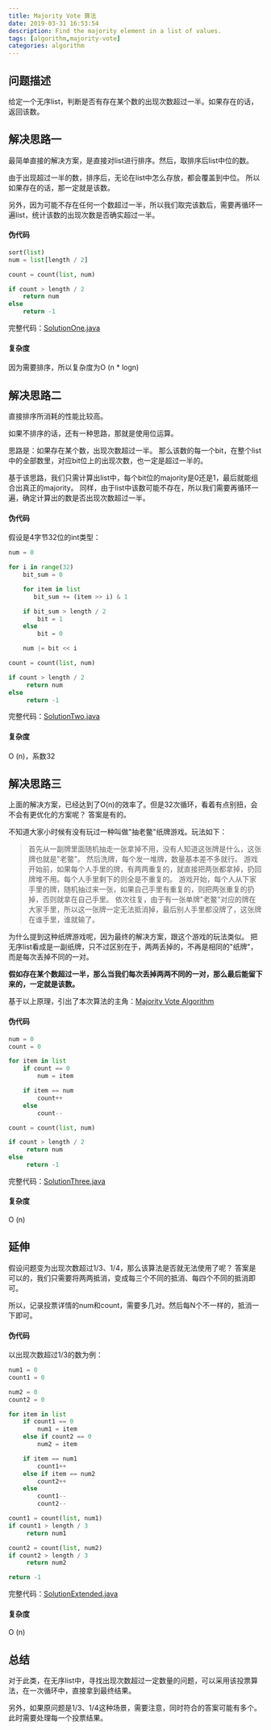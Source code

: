 ```yaml
---
title: Majority Vote 算法
date: 2019-03-31 16:53:54
description: Find the majority element in a list of values.
tags: [algorithm,majority-vote]
categories: algorithm
---
```


## 问题描述
给定一个无序list，判断是否有存在某个数的出现次数超过一半。如果存在的话，返回该数。

## 解决思路一
最简单直接的解决方案，是直接对list进行排序。然后，取排序后list中位的数。

由于出现超过一半的数，排序后，无论在list中怎么存放，都会覆盖到中位。
所以如果存在的话，那一定就是该数。

另外，因为可能不存在任何一个数超过一半，所以我们取完该数后，需要再循环一遍list，统计该数的出现次数是否确实超过一半。

#### 伪代码
```python
sort(list)
num = list[length / 2]

count = count(list, num)

if count > length / 2
    return num
else
    return -1
```
完整代码：[SolutionOne.java](https://github.com/xiaye0816/BlogCode/blob/master/src/main/algorithm/majorityvote/solution/SolutionOne.java)

#### 复杂度
因为需要排序，所以复杂度为O (n * logn)

## 解决思路二
直接排序所消耗的性能比较高。

如果不排序的话，还有一种思路，那就是使用位运算。

思路是：如果存在某个数，出现次数超过一半。
那么该数的每一个bit，在整个list中的全部数里，对应bit位上的出现次数，也一定是超过一半的。

基于该思路，我们只需计算出list中，每个bit位的majority是0还是1，最后就能组合出真正的majority。
同样，由于list中该数可能不存在，所以我们需要再循环一遍，确定计算出的数是否出现次数超过一半。

#### 伪代码
假设是4字节32位的int类型：
```python
num = 0

for i in range(32)
    bit_sum = 0

    for item in list
       bit_sum += (item >> i) & 1

    if bit_sum > length / 2
        bit = 1
    else
        bit = 0

    num |= bit << i

count = count(list, num)

if count > length / 2
     return num
else
     return -1
```
完整代码：[SolutionTwo.java](https://github.com/xiaye0816/BlogCode/blob/master/src/main/algorithm/majorityvote/solution/SolutionTwo.java)

#### 复杂度
O (n)，系数32

## 解决思路三
上面的解决方案，已经达到了O(n)的效率了。但是32次循环，看着有点别扭，会不会有更优化的方案呢？
答案是有的。

不知道大家小时候有没有玩过一种叫做"抽老鳖"纸牌游戏。玩法如下：
>首先从一副牌里面随机抽走一张拿掉不用，没有人知道这张牌是什么，这张牌也就是"老鳖"。
>然后洗牌，每个发一堆牌，数量基本差不多就行。
>游戏开始前，如果每个人手里的牌，有两两重复的，就直接把两张都拿掉，扔回牌堆不用。每个人手里剩下的则全是不重复的。
>游戏开始，每个人从下家手里的牌，随机抽过来一张，如果自己手里有重复的，则把两张重复的扔掉，否则就拿在自己手里。
>依次往复，由于有一张单牌"老鳖"对应的牌在大家手里，所以这一张牌一定无法抵消掉，最后别人手里都没牌了，这张牌在谁手里，谁就输了。

为什么提到这种纸牌游戏呢，因为最终的解决方案，跟这个游戏的玩法类似。
把无序list看成是一副纸牌，只不过区别在于，两两丢掉的，不再是相同的"纸牌"，而是每次丢掉不同的一对。

**假如存在某个数超过一半，那么当我们每次丢掉两两不同的一对，那么最后能留下来的，一定就是该数。**

基于以上原理，引出了本次算法的主角：[Majority Vote Algorithm](https://en.wikipedia.org/wiki/Boyer%E2%80%93Moore_majority_vote_algorithm)

#### 伪代码

```python
num = 0
count = 0

for item in list
    if count == 0
        num = item

    if item == num
        count++
    else
        count--

count = count(list, num)

if count > length / 2
     return num
else
     return -1
```
完整代码：[SolutionThree.java](https://github.com/xiaye0816/BlogCode/blob/master/src/main/algorithm/majorityvote/solution/SolutionThree.java)

#### 复杂度
O (n)


## 延伸
假设问题变为出现次数超过1/3、1/4，那么该算法是否就无法使用了呢？
答案是可以的，我们只需要将两两抵消，变成每三个不同的抵消、每四个不同的抵消即可。

所以，记录投票详情的num和count，需要多几对。然后每N个不一样的，抵消一下即可。

#### 伪代码

以出现次数超过1/3的数为例：

```python
num1 = 0
count1 = 0

num2 = 0
count2 = 0

for item in list
    if count1 == 0
        num1 = item
    else if count2 == 0
        num2 = item

    if item == num1
        count1++
    else if item == num2
        count2++
    else
        count1--
        count2--

count1 = count(list, num1)
if count1 > length / 3
     return num1

count2 = count(list, num2)
if count2 > length / 3
     return num2

return -1
```
完整代码：[SolutionExtended.java](https://github.com/xiaye0816/BlogCode/blob/master/src/main/algorithm/majorityvote/solution/SolutionExtended.java)

#### 复杂度
O (n)

## 总结
对于此类，在无序list中，寻找出现次数超过一定数量的问题，可以采用该投票算法，在一次循环中，直接拿到最终结果。

另外，如果原问题是1/3、1/4这种场景，需要注意，同时符合的答案可能有多个。此时需要处理每一个投票结果。